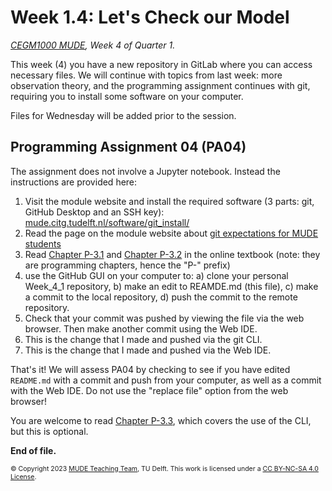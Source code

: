 # Week 1.4: Let's Check our Model

_[CEGM1000 MUDE](http://mude.citg.tudelft.nl/), Week 4 of Quarter 1._

This week (4) you have a new repository in GitLab where you can access necessary files. We will continue with topics from last week: more observation theory, and the programming assignment continues with git, requiring you to install some software on your computer.

Files for Wednesday will be added prior to the session.

## Programming Assignment 04 (PA04)

The assignment does not involve a Jupyter notebook. Instead the instructions are provided here:

1. Visit the module website and install the required software (3 parts: git, GitHub Desktop and an SSH key): [mude.citg.tudelft.nl/software/git_install/](https://mude.citg.tudelft.nl/software/git_install/)
2. Read the page on the module website about [git expectations for MUDE students](https://mude.citg.tudelft.nl/software/git/)
3. Read [Chapter P-3.1](https://mude.citg.tudelft.nl/book/programming/programs/git/version_control.html) and [Chapter P-3.2](https://mude.citg.tudelft.nl/book/programming/programs/git/gui/overview.html) in the online textbook (note: they are programming chapters, hence the "P-" prefix)
4. use the GitHub GUI on your computer to:
    a) clone your personal Week_4_1 repository,
    b) make an edit to REAMDE.md (this file),
    c) make a commit to the local repository,
    d) push the commit to the remote repository.
5. Check that your commit was pushed by viewing the file via the web browser. Then make another commit using the Web IDE.
6. This is the change that I made and pushed via the git CLI. 
7. This is the change that I made and pushed via the Web IDE.

That's it! We will assess PA04 by checking to see if you have edited `README.md` with a commit and push from your computer, as well as a commit with the Web IDE. Do not use the "replace file" option from the web browser!

You are welcome to read [Chapter P-3.3](https://mude.citg.tudelft.nl/book/programming/programs/git/cli/overview.html), which covers the use of the CLI, but this is optional.

**End of file.**

<span style="font-size: 75%">
&copy; Copyright 2023 <a rel="MUDE Team" href="https://studiegids.tudelft.nl/a101_displayCourse.do?course_id=65595">MUDE Teaching Team</a>, TU Delft. This work is licensed under a <a rel="license" href="http://creativecommons.org/licenses/by-nc-sa/4.0/">CC BY-NC-SA 4.0 License</a>.


